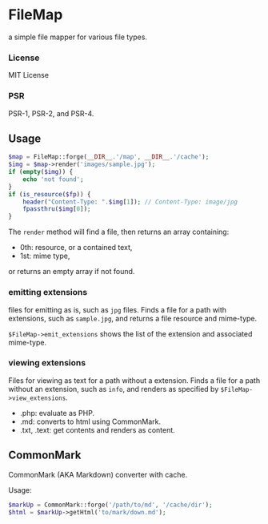 FileMap
=======

a simple file mapper for various file types. 

### License

MIT License

### PSR

PSR-1, PSR-2, and PSR-4.


Usage
-----

```php
$map = FileMap::forge(__DIR__.'/map', __DIR__.'/cache');
$img = $map->render('images/sample.jpg');
if (empty($img)) {
    echo 'not found';
}
if (is_resource($fp)) {
    header("Content-Type: ".$img[1]); // Content-Type: image/jpg
    fpassthru($img[0]);
}
```

The `render` method will find a file, then returns an array containing:

*   0th: resource, or a contained text, 
*   1st: mime type, 

or returns an empty array if not found. 

### emitting extensions

files for emitting as is, such as `jpg` files. 
Finds a file for a path with extensions, such as `sample.jpg`, 
and returns a file resource and mime-type. 

`$FileMap->emit_extensions` shows the list of the extension and associated mime-type.

### viewing extensions

Files for viewing as text for a path without a extension. 
Finds a file for a path without an extension, such as `info`, 
and renders as specified by `$FileMap->view_extensions`. 

*   .php: evaluate as PHP. 
*   .md: converts to html using CommonMark. 
*   .txt, .text: get contents and renders as content. 

CommonMark
----------

CommonMark (AKA Markdown) converter with cache. 

Usage: 

```php
$markUp = CommonMark::forge('/path/to/md', '/cache/dir');
$html = $markUp->getHtml('to/mark/down.md');
```
